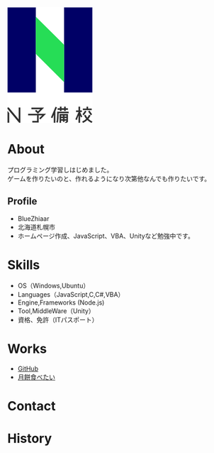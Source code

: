 ![ロゴ](ab95671b-private.png)

# About
プログラミング学習しはじめました。  
ゲームを作りたいのと、作れるようになり次第他なんでも作りたいです。


## Profile
- BlueZhiaar
- 北海道札幌市
- ホームページ作成、JavaScript、VBA、Unityなど勉強中です。


# Skills
- OS（Windows,Ubuntu）
- Languages（JavaScript,C,C#,VBA）
- Engine,Frameworks (Node.js)
- Tool,MiddleWare（Unity）
- 資格、免許（ITパスポート）

# Works
- [GitHub](https://github.com/BlueZhiaar)
- [月餅食べたい](https://www.openprocessing.org/sketch/958549)


 
# Contact


# History

